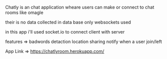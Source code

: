 Chatly is an chat application
wheare users can make or connect to chat rooms like omagle

their is no data collected in data base only websockets used

in this app i'll used socket.io to connect client with server

features =>
badwords detaction
location sharing
notify when a user join/left

App Link => https://chatlyroom.herokuapp.com/
